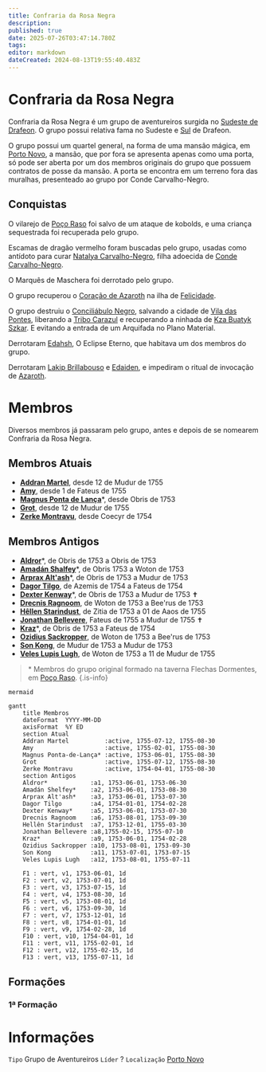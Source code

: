 ```yaml
---
title: Confraria da Rosa Negra
description: 
published: true
date: 2025-07-26T03:47:14.780Z
tags: 
editor: markdown
dateCreated: 2024-08-13T19:55:40.483Z
---
```


# Confraria da Rosa Negra
Confraria da Rosa Negra é um grupo de aventureiros surgida no [Sudeste de Drafeon](/lugares/plano-material/drafeon/sudeste-de-drafeon). O grupo possui relativa fama no Sudeste e [Sul](/lugares/plano-material/drafeon/sul-de-drafeon) de Drafeon.

O grupo possui um quartel general, na forma de uma mansão mágica, em [Porto Novo](/lugares/plano-material/drafeon/sudeste-de-drafeon/porto-novo), a mansão, que por fora se apresenta apenas como uma porta, só pode ser aberta por um dos membros originais do grupo que possuem contratos de posse da mansão. A porta se encontra em um terreno fora das muralhas, presenteado ao grupo por Conde Carvalho-Negro.

## Conquistas
O vilarejo de [Poço Raso](/lugares/plano-material/drafeon/sudeste-de-drafeon/poco-raso-vilarejo#poco-raso-vilarejo) foi salvo de um ataque de kobolds, e uma criança sequestrada foi recuperada pelo grupo.

Escamas de dragão vermelho foram buscadas pelo grupo, usadas como antídoto para curar [Natalya Carvalho-Negro](/individuos/natalya-carvalho-negro), filha adoecida de [Conde Carvalho-Negro](/individuos/conde-carvalho-negro).

O Marquês de Maschera foi derrotado pelo grupo.

O grupo recuperou o [Coração de Azaroth](/itens/coracao-de-azaroth#coracao-de-azaroth) na ilha de [Felicidade](/lugares/plano-material/drafeon/sudeste-de-drafeon/felicidade).

O grupo destruiu o [Conciliábulo Negro](/faccoes/faccoes-independentes/conciliabulo-negro), salvando a cidade de [Vila das Pontes](/lugares/plano-material/drafeon/sudeste-de-drafeon/vila-das-pontes), liberando a [Tribo Carazul](/faccoes/faccoes-independentes/tribo-carazul) e recuperando a ninhada de [Kza Buatyk Szkar](/lugares/plano-material/drafeon/sudeste-de-drafeon/bahia-escura/kzs-buatyk-szkar). E evitando a entrada de um Arquifada no Plano Material.

Derrotaram [Edahsh](/individuos/edahsh), O Eclipse Eterno, que habitava um dos membros do grupo.

Derrotaram [Lakip Brillabouso](/individuos/lakip-brillabouso) e [Edaiden](/individuos/edaiden), e impediram o ritual de invocação de [Azaroth](/individuos/azaroth).

# Membros
Diversos membros já passaram pelo grupo, antes e depois de se nomearem Confraria da Rosa Negra.

## Membros Atuais
- [**Addran Martel**](/individuos/personagens-de-jogadores/addran-martel), desde 12 de Mudur de 1755
- [**Amy**](/individuos/personagens-de-jogadores/amy), desde 1 de Fateus de 1755 
- [**Magnus Ponta de Lança**](/individuos/personagens-de-jogadores/magnus-ponta-de-lanca)*, desde Obris de 1753
- [**Grot**](/individuos/personagens-de-jogadores/grot), desde 12 de Mudur de 1755
- [**Zerke Montravu**](/individuos/personagens-de-jogadores/zerme-montravu), desde Coecyr de 1754

## Membros Antigos
- [**Aldror**](/individuos/personagens-de-jogadores/aldror)*, de Obris de 1753 a Obris de 1753
- [**Amadán Shalfey**](/individuos/personagens-de-jogadores/amadan)*, de Obris 1753 a Woton de 1753
- **[Arprax Alt'ash](/individuos/personagens-de-jogadores/arprax-altash)***, de Obris de 1753 a Mudur de 1753
- **[Dagor Tilgo](/individuos/personagens-de-jogadores/dagor-tilgo)**, de Azemis de 1754 a Fateus de 1754
- [**Dexter Kenway**](/individuos/personagens-de-jogadores/dexter-kenway)*, de Obris de 1753 a Mudur de 1753 ✝
- [**Drecnis Ragnoom**](/individuos/personagens-de-jogadores/drecnis-ragnoom), de Woton de 1753 a Bee'rus de 1753
- [**Hêllen Starindust**](/individuos/personagens-de-jogadores/hellen-starindust), de Zitia de 1753 a 01 de Aaos de 1755
- [**Jonathan Bellevere**](/individuos/personagens-de-jogadores/john), Fateus de 1755 a Mudur de 1755 ✝
- [**Kraz**](/individuos/personagens-de-jogadores/saile)*, de Obris de 1753 a Fateus de 1754
- [**Ozidius Sackropper**](/individuos/personagens-de-jogadores/ozidius-sackropper), de Woton de 1753 a Bee'rus de 1753
- **[Son Kong](/individuos/personagens-de-jogadores/son-kong)**, de Mudur de 1753 a Mudur de 1753
- [**Veles Lupis Lugh**](/individuos/personagens-de-jogadores/veles-lupis-lugh), de Woton de 1753 a 11 de Mudur de 1755

> \* Membros do grupo original formado na taverna Flechas Dormentes, em [Poço Raso](/lugares/plano-material/drafeon/sudeste-de-drafeon/poco-raso-vilarejo).
{.is-info}

```kroki
mermaid

gantt
    title Membros
    dateFormat  YYYY-MM-DD
    axisFormat  %Y ED
    section Atual
    Addran Martel          :active, 1755-07-12, 1755-08-30
    Amy                    :active, 1755-02-01, 1755-08-30
    Magnus Ponta-de-Lança* :active, 1753-06-01, 1755-08-30
    Grot                   :active, 1755-07-12, 1755-08-30
    Zerke Montravu         :active, 1754-04-01, 1755-08-30
    section Antigos
    Aldror*            :a1, 1753-06-01, 1753-06-30
    Amadán Shelfey*    :a2, 1753-06-01, 1753-08-30
    Arprax Alt'ash*    :a3, 1753-06-01, 1753-07-30
    Dagor Tilgo        :a4, 1754-01-01, 1754-02-28
    Dexter Kenway*     :a5, 1753-06-01, 1753-07-30
    Drecnis Ragnoom    :a6, 1753-08-01, 1753-09-30
    Hellên Starindust  :a7, 1753-12-01, 1755-03-30
    Jonathan Bellevere :a8,1755-02-15, 1755-07-10
    Kraz*              :a9, 1753-06-01, 1754-02-28
    Ozidius Sackropper :a10, 1753-08-01, 1753-09-30
    Son Kong           :a11, 1753-07-01, 1753-07-15
    Veles Lupis Lugh   :a12, 1753-08-01, 1755-07-11

    F1 : vert, v1, 1753-06-01, 1d
    F2 : vert, v2, 1753-07-01, 1d
    F3 : vert, v3, 1753-07-15, 1d
    F4 : vert, v4, 1753-08-30, 1d
    F5 : vert, v5, 1753-08-01, 1d
    F6 : vert, v6, 1753-09-30, 1d
    F7 : vert, v7, 1753-12-01, 1d
    F8 : vert, v8, 1754-01-01, 1d
    F9 : vert, v9, 1754-02-28, 1d
    F10 : vert, v10, 1754-04-01, 1d
    F11 : vert, v11, 1755-02-01, 1d
    F12 : vert, v12, 1755-02-15, 1d
    F13 : vert, v13, 1755-07-11, 1d
```

## Formações
### 1ª Formação


# Informações
`Tipo` Grupo de Aventureiros
`Líder` ?
`Localização` [Porto Novo](/lugares/plano-material/drafeon/sudeste-de-drafeon/porto-novo)
